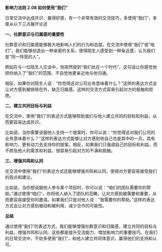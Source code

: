 **影响力法则 2.08 如何使用“我们”** 

日常交流中达成共识、赢得好感，有一个非常有效的交流技巧，多使用“我们”，本章从以下三点展开论述

**一、社群意识与归属感的重要性** 

社群意识和归属感能够极大地影响人们的行为和态度。在交流中使用“我们”或“咱们”，我们能够创造出一种亲密的关系，使得陌生人感受到一种亲近感，认为我们是“同一阵营的人”。

例如在与一位陌生人交谈中，他突然提到“我们处在一个时代”，这句话让你感觉他把你纳入了“我们”的范围、不自觉地更亲近地与他沟通。

相反，如果你对陌生人说：“你觉得这对公司业务意味着什么？”这样的表达方式会让对方感到被排除在外，缺乏归属感。这样的交流方式容易引起对方的抵触和拒绝。

**二、建立共同目标与利益** 

在交流中，使用“我们”的表述方式能够帮助我们与他人建立共同的目标和利益，从而更容易达成共识。

比如说，当你需要说服他人支持一个提案时，你可以说：“你觉得这对我们公司的业务意味着什么？”这样的表达方式能够让对方感到他自己也是其中的一员，具有影响力，更有动力去支持你的提案。相反，如果我们只强调自己的目标和利益，而不顾及他人的需求和利益，很容易引起对方的不满和抵触。

**三、增强共鸣和认同** 

在交流中使用“我们”的表述方式还能够增强共鸣和认同，使得对方更容易接受我们的观点和建议。

比如说，当你想说服他人参与某个项目时，你可以说：“咱们的团队需要你的帮助。”通过使用“咱们”，你将他人纳入了团队的范畴，让对方感到被需要和重要，从而更容易接受你的邀请。如果我们只是对他人说：“我需要你的帮助。”这样的表达方式会让对方感到被动和被利用，减少合作的可能性。

**总结**

通过使用“我们”的表述方式，我们能够增强社群意识和归属感，建立共同的目标与利益，增强共鸣和认同。这些都是提升交流能力、增加影响力的重要技巧。在我们的日常交流中，不妨多使用“我们”，和他人建立共同体意识，赢得他们的支持和认可。